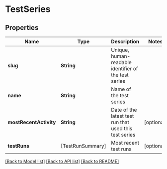 # TestSeries

## Properties
Name | Type | Description | Notes
------------ | ------------- | ------------- | -------------
**slug** | **String** | Unique, human-readable identifier of the test series | 
**name** | **String** | Name of the test series | 
**mostRecentActivity** | **String** | Date of the latest test run that used this test series | [optional] 
**testRuns** | [TestRunSummary] | Most recent test runs | [optional] 

[[Back to Model list]](../README.md#documentation-for-models) [[Back to API list]](../README.md#documentation-for-api-endpoints) [[Back to README]](../README.md)


